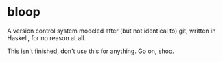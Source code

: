 # bloop

A version control system modeled after (but not identical to) git, written in Haskell, for no reason at all.

This isn't finished, don't use this for anything. Go on, shoo.

